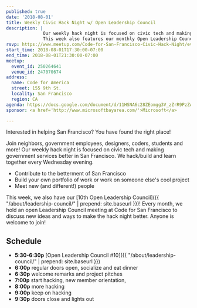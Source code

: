 ```yaml
---
published: true
date: '2018-08-01'
title: Weekly Civic Hack Night w/ Open Leadership Council
description: |
              Our weekly hack night is focused on civic tech and making government services better in San Francisco.
              This week also features our monthly Open Leadership Council @ 5:30.
rsvp: https://www.meetup.com/Code-for-San-Francisco-Civic-Hack-Night/events/250264641/
start_time: 2018-08-01T17:30:00-07:00
end_time: 2018-08-01T21:30:00-07:00
meetup:
  event_id: 250264641
  venue_id: 247070674
address:
  name: Code for America
  street: 155 9th St.
  locality: San Francisco
  region: CA
agenda: https://docs.google.com/document/d/11HSNA6c28ZEomgg3V_zZrR9PzZwAzCM8vdOM4xXegv4/edit#
sponsor: <a href='http://www.microsoftbayarea.com/'>Microsoft</a>

---
```


Interested in helping San Francisco? You have found the right place!

Join neighbors, government employees, designers, coders, students and more! Our weekly hack night is focused on civic
tech and making government services better in San Francisco. We hack/build and learn together every Wednesday evening.

* Contribute to the betterment of San Francisco
* Build your own portfolio of work or work on someone else's cool project
* Meet new (and different!) people

This week, we also have our [10th Open Leadership Council]({{ "/about/leadership-council/" | prepend: site.baseurl }})!
Every month, we hold an open Leadership Council meeting at Code for San Francisco to discuss new ideas and ways to make
the hack night better. Anyone is welcome to join!

## Schedule

* **5:30-6:30p** [Open Leadership Council #10]({{ "/about/leadership-council/" | prepend: site.baseurl }})
* **6:00p** regular doors open, socialize and eat dinner
* **6:30p** welcome remarks and project pitches
* **7:00p** start hacking, new member orientation,
* **8:00p** more hacking
* **9:00p** keep on hacking
* **9:30p** doors close and lights out
